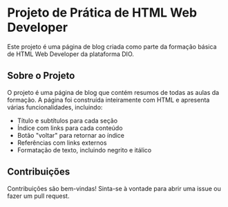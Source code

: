 # Projeto de Prática de HTML Web Developer

Este projeto é uma página de blog criada como parte da formação básica de HTML Web Developer da plataforma DIO.

## Sobre o Projeto

O projeto é uma página de blog que contém resumos de todas as aulas da formação. A página foi construída inteiramente com HTML e apresenta várias funcionalidades, incluindo:

- Título e subtítulos para cada seção
- Índice com links para cada conteúdo
- Botão "voltar" para retornar ao índice
- Referências com links externos
- Formatação de texto, incluindo negrito e itálico

## Contribuições

Contribuições são bem-vindas! Sinta-se à vontade para abrir uma issue ou fazer um pull request.

